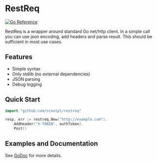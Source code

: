 # RestReq

[![Go Reference](https://pkg.go.dev/badge/github.com/scootpl/restreq.svg)](https://pkg.go.dev/github.com/scootpl/restreq)

RestReq is a wrapper around standard Go net/http client. In a simple call you can use json encoding, add headers
and parse result. This should be sufficient in most use cases.

## Features

- Simple syntax
- Only stdlib (no external dependencies)
- JSON parsing
- Debug logging

## Quick Start

```go
import "github.com/scootpl/restreq"

resp, err := restreq.New("http://example.com").
	AddHeader("X-TOKEN", authToken).
	Post()
```

## Examples and Documentation

See [GoDoc](https://godoc.org/github.com/scootpl/restreq) for more details.
